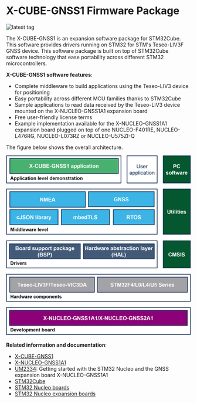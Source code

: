 # X-CUBE-GNSS1 Firmware Package

![latest tag](https://img.shields.io/github/v/tag/STMicroelectronics/x-cube-gnss1.svg?color=brightgreen)

The X-CUBE-GNSS1 is an expansion software package for STM32Cube. This software provides drivers running on STM32 for STM's Teseo-LIV3F GNSS device. This software package is built on top of STM32Cube software technology that ease portability across different STM32 microcontrollers.

**X-CUBE-GNSS1 software features**:

- Complete middleware to build applications using the Teseo-LIV3 device for positioning
- Easy portability across different MCU families thanks to STM32Cube
- Sample applications to read data received by the Teseo-LIV3 device mounted on the X-NUCLEO-GNSS1A1 expansion board
- Free user-friendly license terms
- Example implementation available for the X-NUCLEO-GNSS1A1 expansion board plugged on top of one NUCLEO-F401RE, NUCLEO-L476RG, NUCLEO-L073RZ or NUCLEO-U575ZI-Q

The figure below shows the overall architecture.

[![X-CUBE-GNSS1 Block Diagram](_htmresc/X-CUBE-GNSS1_components_2020.png)]()

**Related information and documentation**:

- [X-CUBE-GNSS1](https://www.st.com/en/embedded-software/x-cube-gnss1.html)
- [X-NUCLEO-GNSS1A1](https://www.st.com/en/ecosystems/x-nucleo-gnss1a1.html)
- [UM2334](https://www.st.com/content/ccc/resource/technical/document/user_manual/group0/00/bd/07/b2/84/29/46/4f/DM00460180/files/DM00460180.pdf/jcr:content/translations/en.DM00460180.pdf): Getting started with the STM32 Nucleo and the GNSS expansion board X-NUCLEO-GNSS1A1
- [STM32Cube](http://www.st.com/stm32cube)
- [STM32 Nucleo boards](http://www.st.com/stm32nucleo)
- [STM32 Nucleo expansion boards](http://www.st.com/x-nucleo)
